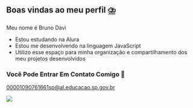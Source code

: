 ## Boas vindas ao meu perfil ⛈️

Meu nome é Bruno Davi

- Estou estudando na Alura
- Estou me desenvolvendo na linguagem JavaScript
- Utilizo esse espaço para minha organização e compartilhamento dos meu projetos desenvolvidos

### Você Pode Entrar Em Contato Comigo 📧

00001090761661sp@al.educacao.sp.gov.br

![](https://media1.tenor.com/m/kfZpKhBfjFAAAAAC/zenitsu.gif)
